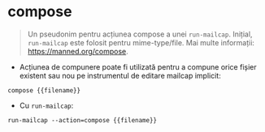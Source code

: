 # compose

> Un pseudonim pentru acțiunea compose a unei `run-mailcap`.
> Inițial, `run-mailcap` este folosit pentru mime-type/file.
> Mai multe informații: <https://manned.org/compose>.

- Acțiunea de compunere poate fi utilizată pentru a compune orice fișier existent sau nou pe instrumentul de editare mailcap implicit:

`compose {{filename}}`

- Cu `run-mailcap`:

`run-mailcap --action=compose {{filename}}`
